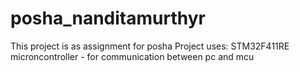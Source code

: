 # posha_nanditamurthyr
This project is as assignment for posha
Project uses: STM32F411RE microncontroller - for communication between pc and mcu
